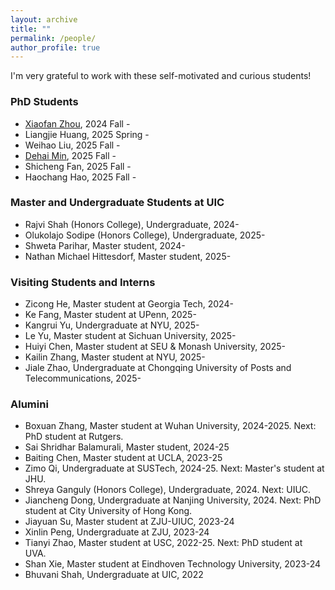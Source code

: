 ```yaml
---
layout: archive
title: ""
permalink: /people/
author_profile: true
---
```

I'm very grateful to work with these self-motivated and curious students!

### PhD Students 
- [Xiaofan Zhou](https://alearzhou.github.io/), 2024 Fall - 
- Liangjie Huang, 2025 Spring -
- Weihao Liu, 2025 Fall -
- [Dehai Min](https://scholar.google.com/citations?user=lVn0bHUAAAAJ&hl=en), 2025 Fall -
- Shicheng Fan, 2025 Fall -
- Haochang Hao, 2025 Fall - 

### Master and Undergraduate Students at UIC
- Rajvi Shah (Honors College), Undergraduate, 2024-
- Olukolajo Sodipe (Honors College), Undergraduate, 2025-
- Shweta Parihar, Master student, 2024-
- Nathan Michael Hittesdorf, Master student, 2025-
  
### Visiting Students and Interns
- Zicong He, Master student at Georgia Tech, 2024-
- Ke Fang, Master student at UPenn, 2025-
- Kangrui Yu, Undergraduate at NYU, 2025-
- Le Yu, Master student at Sichuan University, 2025-
- Huiyi Chen, Master student at SEU & Monash University, 2025-
- Kailin Zhang, Master student at NYU, 2025-
- Jiale Zhao, Undergraduate at Chongqing University of Posts and Telecommunications, 2025-

### Alumini
- Boxuan Zhang, Master student at Wuhan University, 2024-2025. Next: PhD student at Rutgers. 
- Sai Shridhar Balamurali, Master student, 2024-25
- Baiting Chen, Master student at UCLA, 2023-25
- Zimo Qi, Undergraduate at SUSTech, 2024-25. Next: Master's student at JHU.
- Shreya Ganguly (Honors College), Undergraduate, 2024. Next: UIUC.
- Jiancheng Dong, Undergraduate at Nanjing University, 2024.  Next: PhD student at City University of Hong Kong.
- Jiayuan Su, Master student at ZJU-UIUC, 2023-24
- Xinlin Peng, Undergraduate at ZJU, 2023-24
- Tianyi Zhao, Master student at USC, 2022-25. Next: PhD student at UVA.
- Shan Xie, Master student at Eindhoven Technology University, 2023-24
- Bhuvani Shah, Undergraduate at UIC, 2022
